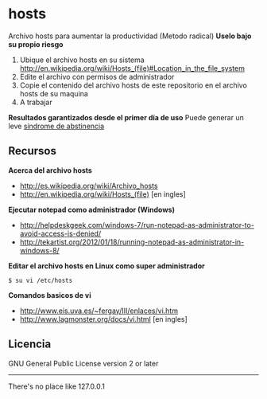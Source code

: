 hosts
=====

Archivo hosts para aumentar la productividad (Metodo radical)
**Uselo bajo su propio riesgo**

1. Ubique el archivo hosts en su sistema http://en.wikipedia.org/wiki/Hosts_(file)#Location_in_the_file_system
1. Edite el archivo con permisos de administrador
1. Copie el contenido del archivo hosts de este repositorio en el archivo hosts de su maquina
1. A trabajar

**Resultados garantizados desde el primer día de uso**
Puede generar un leve [síndrome de abstinencia](http://es.wikipedia.org/wiki/S%C3%ADndrome_de_abstinencia/ "Síndrome de abstinencia en Wikipedia")

## Recursos

**Acerca del archivo hosts**

* http://es.wikipedia.org/wiki/Archivo_hosts
* http://en.wikipedia.org/wiki/Hosts_(file) [en ingles]

**Ejecutar notepad como administrador (Windows)**

* http://helpdeskgeek.com/windows-7/run-notepad-as-administrator-to-avoid-access-is-denied/
* http://tekartist.org/2012/01/18/running-notepad-as-administrator-in-windows-8/

**Editar el archivo hosts en Linux como super administrador**
```
$ su vi /etc/hosts
```

**Comandos basicos de vi**

* http://www.eis.uva.es/~fergay/III/enlaces/vi.htm
* http://www.lagmonster.org/docs/vi.html [en ingles]

## Licencia

GNU General Public License version 2 or later

---
There's no place like 127.0.0.1
